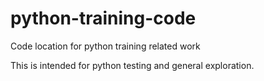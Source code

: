 # python-training-code
Code location for python training related work

This is intended for python testing and general exploration. 
